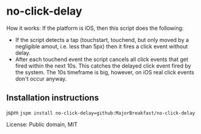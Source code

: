 no-click-delay
==============

How it works: If the platform is iOS, then this script does the following:

- If the script detects a tap (touchstart, touchend, but only moved by a negligible amout, i.e. less than 5px) then it fires a click event without delay.
- After each touchend event the script cancels all click events that get fired within the next 10s. This catches the delayed click event fired by the system. The 10s timeframe is big, however, on iOS real click events don't occur anyway.

## Installation instructions

jspm `jspm install no-click-delay=github:MajorBreakfast/no-click-delay`

License: Public domain, MIT